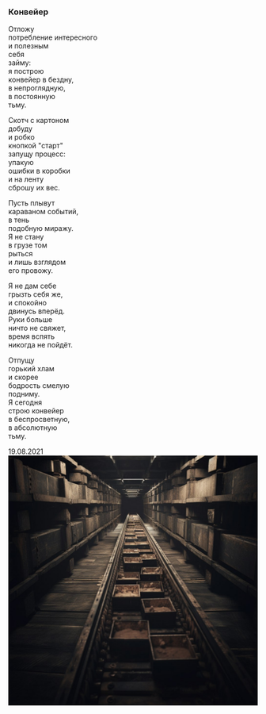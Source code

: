 ### Конвейер  
  
Отложу   
потребление интересного  
и полезным   
себя  
займу:  
я построю  
конвейер в бездну,  
в непроглядную,  
в постоянную  
тьму.  
  
Скотч с картоном  
добуду  
и робко  
кнопкой "старт"  
запущу процесс:  
упакую   
ошибки в коробки  
и на ленту   
сброшу их вес.  
  
Пусть плывут  
караваном событий,  
в тень  
подобную миражу.  
Я не стану  
в грузе том  
рыться  
и лишь взглядом  
его провожу.  
  
Я не дам себе  
грызть себя же,  
и спокойно   
двинусь вперёд.  
Руки больше  
ничто не свяжет,  
время вспять   
никогда не пойдёт.  
  
Отпущу   
горький хлам  
и скорее  
бодрость смелую  
подниму.  
Я сегодня  
строю конвейер  
в беспросветную,  
в абсолютную  
тьму.  
  
  
  
19.08.2021  
![](img/img.jpg)